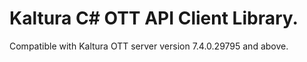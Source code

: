 # Kaltura C# OTT API Client Library.
Compatible with Kaltura OTT server version 7.4.0.29795 and above.
